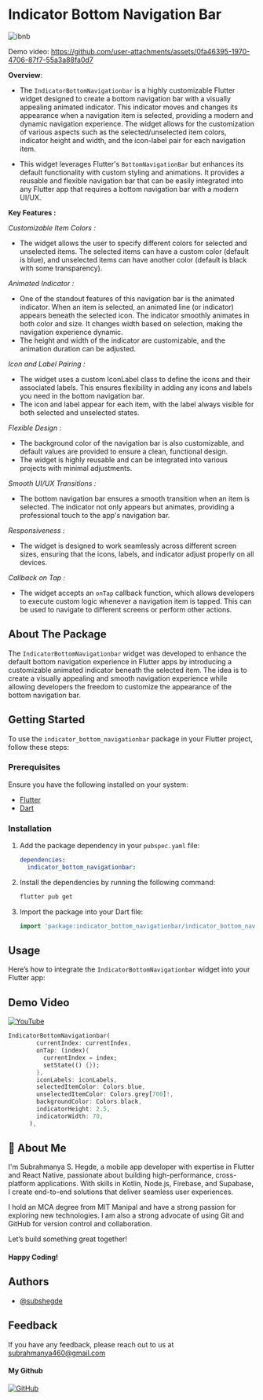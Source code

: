 # Indicator Bottom Navigation Bar

![ibnb](https://github.com/user-attachments/assets/6b235d5b-d20e-4cc7-b11d-31de32d0ae5a)

Demo video: 
https://github.com/user-attachments/assets/0fa46395-1970-4706-87f7-55a3a88fa0d7

**Overview**: 
-  The `IndicatorBottomNavigationbar` is a highly customizable Flutter widget designed to create a bottom navigation bar with a visually appealing animated indicator. This indicator moves and changes its appearance when a navigation item is selected, providing a modern and dynamic navigation experience. The widget allows for the customization of various aspects such as the selected/unselected item colors, indicator height and width, and the icon-label pair for each navigation item.

- This widget leverages Flutter's `BottomNavigationBar` but enhances its default functionality with custom styling and animations. It provides a reusable and flexible navigation bar that can be easily integrated into any Flutter app that requires a bottom navigation bar with a modern UI/UX.

**Key Features :**

*Customizable Item Colors :*
-  The widget allows the user to specify different colors for selected and unselected items. The selected items can have a custom color (default is blue), and unselected items can have another color (default is black with some transparency).

*Animated Indicator :*
- One of the standout features of this navigation bar is the animated indicator. When an item is selected, an animated line (or indicator) appears beneath the selected icon. The indicator smoothly animates in both color and size. It changes width based on selection, making the navigation experience dynamic.
- The height and width of the indicator are customizable, and the animation duration can be adjusted.

*Icon and Label Pairing :*
- The widget uses a custom IconLabel class to define the icons and their associated labels. This ensures flexibility in adding any icons and labels you need in the bottom navigation bar.
- The icon and label appear for each item, with the label always visible for both selected and unselected states.

*Flexible Design :*
- The background color of the navigation bar is also customizable, and default values are provided to ensure a clean, functional design.
- The widget is highly reusable and can be integrated into various projects with minimal adjustments.

*Smooth UI/UX Transitions :*
- The bottom navigation bar ensures a smooth transition when an item is selected. The indicator not only appears but animates, providing a professional touch to the app's navigation bar.

*Responsiveness :*
- The widget is designed to work seamlessly across different screen sizes, ensuring that the icons, labels, and indicator adjust properly on all devices.

*Callback on Tap :*
- The widget accepts an `onTap` callback function, which allows developers to execute custom logic whenever a navigation item is tapped. This can be used to navigate to different screens or perform other actions.

## About The Package

The `IndicatorBottomNavigationbar` widget was developed to enhance the default bottom navigation experience in Flutter apps by introducing a customizable animated indicator beneath the selected item. The idea is to create a visually appealing and smooth navigation experience while allowing developers the freedom to customize the appearance of the bottom navigation bar.

## Getting Started

To use the `indicator_bottom_navigationbar` package in your Flutter project, follow these steps:

### Prerequisites
Ensure you have the following installed on your system:
* [Flutter](https://flutter.dev/docs/get-started/install)
* [Dart](https://dart.dev/get-dart)

### Installation
1. Add the package dependency in your `pubspec.yaml` file:
    ```yaml
    dependencies:
      indicator_bottom_navigationbar:
    ```

2. Install the dependencies by running the following command:
    ```bash
    flutter pub get
    ```

3. Import the package into your Dart file:
    ```dart
    import 'package:indicator_bottom_navigationbar/indicator_bottom_navigationbar.dart';
    ```

## Usage

Here’s how to integrate the `IndicatorBottomNavigationbar` widget into your Flutter app:

## Demo Video
[![YouTube](https://img.shields.io/badge/-YouTube-black.svg?style=for-the-badge&logo=youtube&colorB=555)](https://youtu.be/knttxgD-ZKs?si=i2Ct4mDwIdSNYJAi)


```dart
IndicatorBottomNavigationbar(
        currentIndex: currentIndex,
        onTap: (index){
          currentIndex = index;
          setState(() {});
        },
        iconLabels: iconLabels,
        selectedItemColor: Colors.blue,
        unselectedItemColor: Colors.grey[700]!,
        backgroundColor: Colors.black,
        indicatorHeight: 2.5,
        indicatorWidth: 70,
      ),
```
## 🚀 About Me
I'm Subrahmanya S. Hegde, a mobile app developer with expertise in Flutter and React Native, passionate about building high-performance, cross-platform applications. With skills in Kotlin, Node.js, Firebase, and Supabase, I create end-to-end solutions that deliver seamless user experiences.

I hold an MCA degree from MIT Manipal and have a strong passion for exploring new technologies. I am also a strong advocate of using Git and GitHub for version control and collaboration.

Let’s build something great together! 
#### Happy Coding!


## Authors

- [@subshegde](https://www.github.com/subshegde)


## Feedback

If you have any feedback, please reach out to us at subrahmanya460@gmail.com

#### My Github
[![GitHub](https://img.shields.io/badge/-GitHub-black.svg?style=for-the-badge&logo=github&colorB=000000&colorA=333333)](https://github.com/subshegde)
